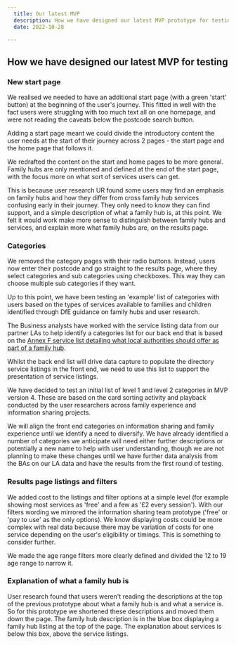 ```yaml
---
  title: Our latest MVP
  description: How we have designed our latest MVP prototype for testing.
  date: 2022-10-28
 
---
```


## How we have designed our latest MVP for testing

### New start page

We realised we needed to have an additional start page (with a green 'start' button) at the beginning of the user's journey. This fitted in well with the fact users were struggling with too much text all on one homepage, and were not reading the caveats below the postcode search button. 

Adding a start page meant we could divide the introductory content the user needs at the start of their journey across 2 pages - the start page and the home page that follows it. 

We redrafted the content on the start and home pages to be more general. Family hubs are only mentioned and defined at the end of the start page, with the focus more on what sort of services users can get. 

This is because user research UR found some users may find an emphasis on family hubs and how they differ from cross family hub services confusing early in their journey. They only need to know they can find support, and a simple description of what a family hub is, at this point.  We felt it would work make more sense to distinguish between family hubs and services, and explain more what family hubs are, on the results page.

### Categories

We removed the category pages with their radio buttons. Instead, users now enter their postcode and go straight to the results page, where they select categories and sub categories using checkboxes. This way they can choose multiple sub categories if they want.

Up to this point, we have been testing an 'example' list of categories with users based on the types of services available to families and children identified through DfE guidance on family hubs and user research.

The Business analysts have worked with the service listing data from our partner LAs to help identify a categories list for our back end that is based on the [Annex F service list detailing what local authorities should offer as part of a family hub](https://assets.publishing.service.gov.uk/government/uploads/system/uploads/attachment_data/file/1096773/Annex_F_-_family_hub_service_expectations.pdf).

Whilst the back end list will drive data capture to populate the directory service listings in the front end, we need to use this list to support the presentation of service listings.

We have decided to test an initial list of level 1 and level 2 categories in MVP version 4. These are based on the card sorting activity and playback conducted by the user researchers across family experience and information sharing projects.

We will align the front end categories on information sharing and family experience until we identify a need to diversify. We have already identified a number of categories we anticipate will need either further descriptions or potentially a new name to help with user understanding, though we are not planning to make these changes until we have further data analysis from the BAs on our LA data and have the results from the first round of testing.

### Results page listings and filters

We added cost to the listings and filter options at a simple level (for example showing most services as 'free' and a few as '£2 every session'). With our filters wording we mirrored the information sharing team prototype ('free' or 'pay to use' as the only options). We know displaying costs could be more complex with real data because there may be variation of costs for one service depending on the user's eligibility or timings. This is something to consider further.

We made the age range filters more clearly defined and divided the 12 to 19 age range to narrow it.

### Explanation of what a family hub is

User research found that users weren't reading the descriptions at the top of the previous prototype about what a family hub is and what a service is. So for this prototype we shortened these descriptions and moved them down the page. The family hub description is in the blue box displaying a family hub listing at the top of the page. The explanation about services is below this box, above the service listings.






